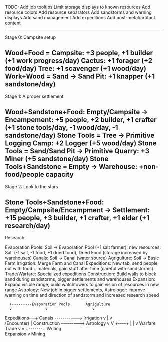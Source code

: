 TODO:
Add job tooltips
Limit storage displays to known resources
Add resource colors
Add resource separators
Add sandstorms and warning displays
Add sand management
Add expeditions
Add post-metal/artifact content

----------------------------------------------

Stage 0: Campsite setup

Wood+Food = Campsite: +3 people, +1 builder (+1 work progress/day)
Cactus: +1 forager (+2 food/day)
Tree: +1 scavenger (+1 wood/day)
Work+Wood = Sand -> Sand Pit: +1 knapper (+1 sandstone/day)
----------------------------------------------
Stage 1: A proper settlement

Wood+Sandstone+Food: Empty/Campsite -> Encampement: +5 people, +2 builder, +1 crafter (+1 stone tools/day, -1 wood/day, -1 sandstone/day)
Stone Tools = Tree -> Primitive Logging Camp: +2 Logger (+5 wood/day)
Stone Tools = Sand/Sand Pit -> Primitive Quarry: +3 Miner (+5 sandstone/day)
Stone Tools+Sandstone = Empty -> Warehouse: +non-food/people capacity
----------------------------------------------
Stage 2: Look to the stars

Stone Tools+Sandstone+Food: Empty/Campsite/Encampment -> Settlement: +15 people, +3 builder, +1 crafter, +1 elder (+1 research/day)
----------------------------------------------

Research:

Evaporation Pools: Soil -> Evaporation Pool (+1 salt farmer), new resources: Salt (-1 salt, -1 food, +1 dried food), Dried Food (storage increased by warehouses)
Canals: Soil -> Canal (water source)
Agrigulture: Soil -> Basic Farm
Irrigation: Merge Farm and Canal
Expeditions: New tab, send people out with food + materials, gain stuff after time (careful with sandstorms)
Trade/Warfare: Specialized expeditions
Construction: Build walls to block sand during sandstorms, bigger settlements and warehouses
Expansion: Expand visible range, build watchtowers to gain vision of resources in new range
Astrology: New job in bigger settlements, Astrologer: improve warning on time and direction of sandstorm and increased research speed

      +---------Evaporation Pools       Agrigulture
      v               v                    v
Expeditions---+     Canals -----------> Irrigation
      v       |       v                    
 (Encounter)  |  Construction ---------> Astrology
    v     V   +----+  |    |                 v
Warfare  Trade     v  v    +-------+      Writing           
                Expansion          v
                                 Mining